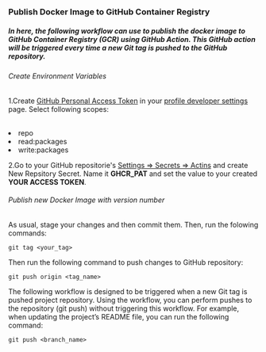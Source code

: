 ### Publish Docker Image to GitHub Container Registry


##### In here, the following workflow can use to publish the docker image to GitHub Container Registry (GCR) using GitHub Action. This GitHub action will be triggered every time a new Git tag is pushed to the GitHub repository.


###### Create Environment Variables

1.Create <a href="https://docs.github.com/en/packages/guides/enabling-improved-container-support">GitHub Personal Access Token</a> in your <a href="https://github.com/settings/tokens">profile developer settings</a> page. Select following scopes:<br><br>

<li>repo</li>
<li>read:packages</li>
<li>write:packages</li>

2.Go to your GitHub repositorie's <a href="https://github.com/{your_username}/{your_repository_name}/settings/secrets/actions">Settings => Secrets => Actins</a> and create New Repsitory Secret. Name it <b>GHCR_PAT</b> and set the value to your created <b>YOUR ACCESS TOKEN</b>.

###### Publish new Docker Image with version number

As usual, stage your changes and then commit them. Then, run the folowing commands:

```
git tag <your_tag> 
```

Then run the following command to push changes to GitHub repository:

```
git push origin <tag_name>
```

The following workflow is designed to be triggered when a new Git tag is pushed project repository. Using the workflow, you can perform pushes to the repository (git push) without triggering this workflow. For example, when updating the project’s README file, you can run the following command:

```
git push <branch_name>
```



